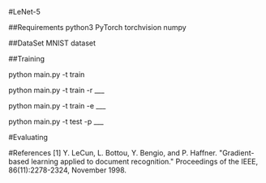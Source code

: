 #LeNet-5


##Requirements
python3
PyTorch
torchvision 
numpy 



##DataSet
MNIST dataset


##Training

python main.py -t train

python main.py -t train -r ___ 

python main.py -t train -e ___

python main.py -t test -p ___


#Evaluating


#References
[1] Y. LeCun, L. Bottou, Y. Bengio, and P. Haffner. "Gradient-based learning applied to document recognition." Proceedings of the IEEE, 86(11):2278-2324, November 1998.
